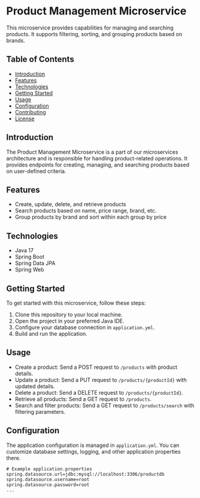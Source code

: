 # Product Management Microservice

This microservice provides capabilities for managing and searching products. It supports filtering, sorting, and grouping products based on brands.

## Table of Contents

- [Introduction](#introduction)
- [Features](#features)
- [Technologies](#technologies)
- [Getting Started](#getting-started)
- [Usage](#usage)
- [Configuration](#configuration)
- [Contributing](#contributing)
- [License](#license)

## Introduction

The Product Management Microservice is a part of our microservices architecture and is responsible for handling product-related operations. It provides endpoints for creating, managing, and searching products based on user-defined criteria.

## Features

- Create, update, delete, and retrieve products
- Search products based on name, price range, brand, etc.
- Group products by brand and sort within each group by price

## Technologies

- Java 17
- Spring Boot
- Spring Data JPA
- Spring Web

## Getting Started

To get started with this microservice, follow these steps:

1. Clone this repository to your local machine.
2. Open the project in your preferred Java IDE.
3. Configure your database connection in `application.yml`.
4. Build and run the application.

## Usage

- Create a product: Send a POST request to `/products` with product details.
- Update a product: Send a PUT request to `/products/{productId}` with updated details.
- Delete a product: Send a DELETE request to `/products/{productId}`.
- Retrieve all products: Send a GET request to `/products`.
- Search and filter products: Send a GET request to `/products/search` with filtering parameters.

## Configuration

The application configuration is managed in `application.yml`. You can customize database settings, logging, and other application properties there.

```properties
# Example application.properties
spring.datasource.url=jdbc:mysql://localhost:3306/productdb
spring.datasource.username=root
spring.datasource.password=root
...
